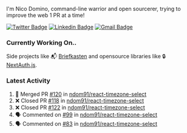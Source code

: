 
I'm Nico Domino, command-line warrior and open sourcerer, trying to improve the web 1 PR at a time!

[![Twitter Badge](https://img.shields.io/badge/-@ndom91-1ca0f1?style=flat-square&labelColor=1ca0f1&logo=twitter&logoColor=white&link=https://twitter.com/ndom91)](https://twitter.com/ndom91) [![Linkedin Badge](https://img.shields.io/badge/-ndom91-blue?style=flat-square&logo=Linkedin&logoColor=white&link=https://www.linkedin.com/in/ndom91/)](https://www.linkedin.com/in/ndom91/) [![Gmail Badge](https://img.shields.io/badge/-yo@ndo.dev-c14438?style=flat-square&logo=mail.ru&logoColor=white&link=mailto:yo@ndo.dev)](mailto:yo@ndo.dev)

### Currently Working On..

Side projects like 📬 [Briefkasten](https://briefkastenhq.com) and opensource libraries like 🔒 [NextAuth.js](https://github.com/nextauthjs/next-auth).

<!--START_SECTION_PROFILE_VIEWS:readme-info-->
<!--END_SECTION_PROFILE_VIEWS:readme-info-->

<!--START_SECTION_DAILY_COMMIT:readme-info-->
<!--END_SECTION_DAILY_COMMIT:readme-info-->

<!--START_SECTION_WEEKLY_COMMIT:readme-info-->
<!--END_SECTION_WEEKLY_COMMIT:readme-info-->

### Latest Activity

<!--START_SECTION:activity-->
1. 🎉 Merged PR [#120](https://github.com/ndom91/react-timezone-select/pull/120) in [ndom91/react-timezone-select](https://github.com/ndom91/react-timezone-select)
2. ❌ Closed PR [#118](https://github.com/ndom91/react-timezone-select/pull/118) in [ndom91/react-timezone-select](https://github.com/ndom91/react-timezone-select)
3. ❌ Closed PR [#122](https://github.com/ndom91/react-timezone-select/pull/122) in [ndom91/react-timezone-select](https://github.com/ndom91/react-timezone-select)
4. 🗣 Commented on [#99](https://github.com/ndom91/react-timezone-select/issues/99#issuecomment-2115422073) in [ndom91/react-timezone-select](https://github.com/ndom91/react-timezone-select)
5. 🗣 Commented on [#83](https://github.com/ndom91/react-timezone-select/issues/83#issuecomment-2115419464) in [ndom91/react-timezone-select](https://github.com/ndom91/react-timezone-select)
<!--END_SECTION:activity-->
